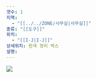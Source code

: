 ```yaml
---
갯수: 1
지역:
  - "[[../../ZONE/사무실|사무실]]"
종류: "[[도구]]"
위치:
  - "[[I-J|I-J]]"
상세위치: 흰색 정리 박스
설명:
---
```


![](http://192.168.50.22/devices/241116_IMG_0007.jpg)
